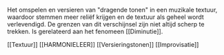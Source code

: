 Het omspelen en versieren van "dragende tonen" in een muzikale textuur, waardoor stemmen  meer reliëf krijgen en de textuur als geheel wordt verlevendigd. De grenzen van dit verschijnsel zijn niet altijd scherp te trekken. Is gerelateerd aan het fenomeen [[Diminutie]].

[[Textuur]]
[[HARMONIELEER]]
[[Versieringstonen]]
[[Improvisatie]]